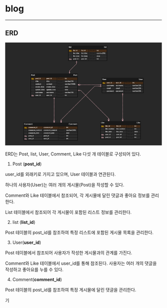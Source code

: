 # blog
---
## ERD

![Blog ERD](https://github.com/youjinn121/blog/blob/main/erd.png)

ERD는 Post, list, User, Comment, Like 다섯 개 테이블로 구성되어 있다.

1. Post (**post_id**)

user_id를 외래키로 가지고 있으며, User 테이블과 연관된다.

하나의 사용자(User)는 여러 개의 게시물(Post)을 작성할 수 있다.

Comment와 Like 테이블에서 참조되어, 각 게시물에 달린 댓글과 좋아요 정보를 관리한다.

List 테이블에서 참조되어 각 게시물이 포함된 리스트 정보를 관리한다.




2. list (**list_id**)

Post 테이블의 post_id를 참조하여 특정 리스트에 포함된 게시물 목록을 관리한다.




3. User(**user_id**)

Post 테이블에서 참조되어 사용자가 작성한 게시물과의 관계를 가진다.

Comment와 Like 테이블에서 user_id를 통해 참조된다. 사용자는 여러 개의 댓글을 작성하고 좋아요를 누를 수 있다.




4. Comment(**comment_id**)

Post 테이블의 post_id를 참조하여 특정 게시물에 달린 댓글을 관리한다.

기
